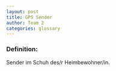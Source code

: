 ```yaml
---
layout: post
title: GPS Sender
author: Team 2
categories: glossary
---
```

### Definition:

Sender im Schuh des/r Heimbewohner/in.
